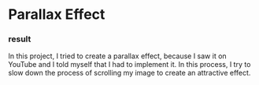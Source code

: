 # Parallax Effect 
<p align="center">
 <h3>result</h3>  
In this project, I tried to create a parallax effect, because I saw it on YouTube and I told myself that I had to implement it.
In this process, I try to slow down the process of scrolling my image to create an attractive effect.  
</p>
